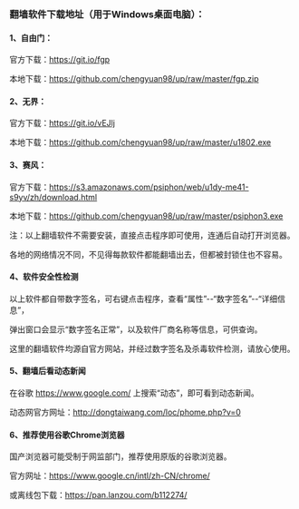 ### 翻墙软件下载地址（用于Windows桌面电脑）：

#### 1、自由门：

官方下载：https://git.io/fgp

本地下载：https://github.com/chengyuan98/up/raw/master/fgp.zip

#### 2、无界：

官方下载：https://git.io/vEJlj

本地下载：https://github.com/chengyuan98/up/raw/master/u1802.exe

#### 3、赛风：

官方下载：https://s3.amazonaws.com/psiphon/web/u1dy-me41-s9yv/zh/download.html

本地下载：https://github.com/chengyuan98/up/raw/master/psiphon3.exe

注：以上翻墙软件不需要安装，直接点击程序即可使用，连通后自动打开浏览器。

各地的网络情况不同，不见得每款软件都能翻墙出去，但都被封锁住也不容易。

#### 4、软件安全性检测

以上软件都自带数字签名，可右键点击程序，查看“属性”--“数字签名”--“详细信息”，

弹出窗口会显示“数字签名正常”，以及软件厂商名称等信息，可供查询。

这里的翻墙软件均源自官方网站，并经过数字签名及杀毒软件检测，请放心使用。

#### 5、翻墙后看动态新闻

在谷歌 https://www.google.com/ 上搜索“动态”，即可看到动态新闻。

动态网官方网址：http://dongtaiwang.com/loc/phome.php?v=0 

#### 6、推荐使用谷歌Chrome浏览器

国产浏览器可能受制于网监部门，推荐使用原版的谷歌浏览器。

官方网址：https://www.google.cn/intl/zh-CN/chrome/

或离线包下载：https://pan.lanzou.com/b112274/

